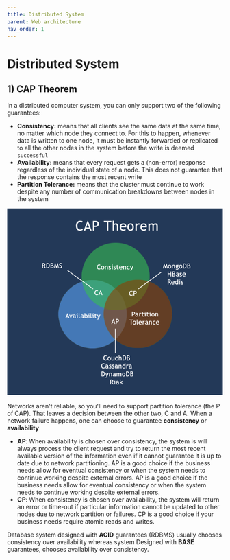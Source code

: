 ```yaml
---
title: Distributed System
parent: Web architecture
nav_order: 1
---
```


# Distributed System

## 1) CAP Theorem

In a distributed computer system, you can only support two of the following guarantees:

- **Consistency:** means that all clients see the same data at the same time, no matter which node they connect to. For this to happen, whenever data is written to one node, it must be instantly forwarded or replicated to all the other nodes in the system before the write is deemed `successful`
- **Availability:** means that every request gets a (non-error) response regardless of the individual state of a node. This does not guarantee that the response contains the most recent write
- **Partition Tolerance:** means that the cluster must continue to work despite any number of communication breakdowns between nodes in the system

![](../assets/images/web-architecture/cap-theorem.png)

Networks aren't reliable, so you'll need to support partition tolerance (the P of CAP). That leaves a decision between the other two, C and A. When a network failure happens, one can choose to guarantee **consistency** or **availability**

- **AP**: When availability is chosen over consistency, the system is will always process the client request and try to return the most recent available version of the information even if it cannot guarantee it is up to date due to network partitioning. AP is a good choice if the business needs allow for eventual consistency or when the system needs to continue working despite external errors. AP is a good choice if the business needs allow for eventual consistency or when the system needs to continue working despite external errors.
- **CP**: When consistency is chosen over availability, the system will return an error or time-out if particular information cannot be updated to other nodes due to network partition or failures. CP is a good choice if your business needs require atomic reads and writes.

Database system designed with **ACID** guarantees (RDBMS) usually chooses consistency over availability whereas system Designed with **BASE** guarantees, chooses availability over consistency.
